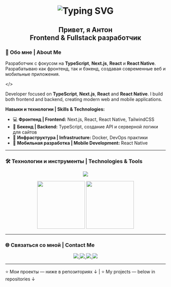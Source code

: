 <h1 align="center">
  <img src="https://readme-typing-svg.herokuapp.com?font=Fira+Code&size=28&duration=3000&pause=1000&color=2E97F7&center=true&vCenter=true&width=600&lines=Hi,+i`m+Anton+👋;Frontend+and+Fullstack+developer" alt="Typing SVG" />
</h1>

<h2 align="center">Привет, я Антон <br/>
Frontend & Fullstack разработчик</h2>


### 🚀 Обо мне | About Me
Разработчик с фокусом на **TypeScript**, **Next.js**, **React** и **React Native**. Разрабатываю как фронтенд, так и бэкенд, создавая современные веб и мобильные приложения. 

</>

Developer focused on **TypeScript**, **Next.js**, **React** and **React Native**. I build both frontend and backend, creating modern web and mobile applications.

**Навыки и технологии | Skills & Technologies:**
- 💻 **Фронтенд | Frontend:** Next.js, React, React Native, TailwindCSS
- 🔧 **Бекенд | Backend:** TypeScript, создание API и серверной логики для сайтов
- 🐳 **Инфраструктура | Infrastructure:** Docker, DevOps практики
- 📱 **Мобильная разработка | Mobile Development:** React Native

---

### 🛠️ Технологии и инструменты | Technologies & Tools

<p align="center">
  <img src="https://skillicons.dev/icons?i=ts,js,react,next,tailwind,nodejs,express,postgres,docker,git,github,vscode" />
</p>

<p align="center">
  <img src="https://github-readme-stats.vercel.app/api?username=AntonShirobokov&show_icons=true&theme=tokyonight&hide_border=true" height="150"/>
  <img src="https://github-readme-stats.vercel.app/api/top-langs/?username=AntonShirobokov&layout=compact&theme=tokyonight&hide_border=true" height="150"/>
</p>

---

### 🌐 Связаться со мной | Contact Me
<p align="center">
  <a href="https://t.me/shirobokov_a">
    <img src="https://img.shields.io/badge/Telegram-2CA5E0?style=for-the-badge&logo=telegram&logoColor=white"/>
  </a>
  <a href="https://discordapp.com/users/636184756794687490/">
    <img src="https://img.shields.io/badge/Discord-5865F2?style=for-the-badge&logo=discord&logoColor=white"/>
  </a>
  <a href="https://www.instagram.com/shirobokov.aa/?igsh=b2x1Z3l5MW40dm5p&utm_source=qr#">
    <img src="https://img.shields.io/badge/Instagram-E4405F?style=for-the-badge&logo=instagram&logoColor=white"/>
  </a>
  <a href="https://www.facebook.com/people/Anton-Sh/pfbid02cDxCUKpfzwwbhZp9mCumFaf3QjLAngJMQToe2NKw2Qk9jjucEjKWKWhhWRSRGN6jl/">
    <img src="https://img.shields.io/badge/Facebook-1877F2?style=for-the-badge&logo=facebook&logoColor=white"/>
  </a>
</p>

---

⭐️ Мои проекты — ниже в репозиториях ↓ | ⭐️ My projects — below in repositories ↓
